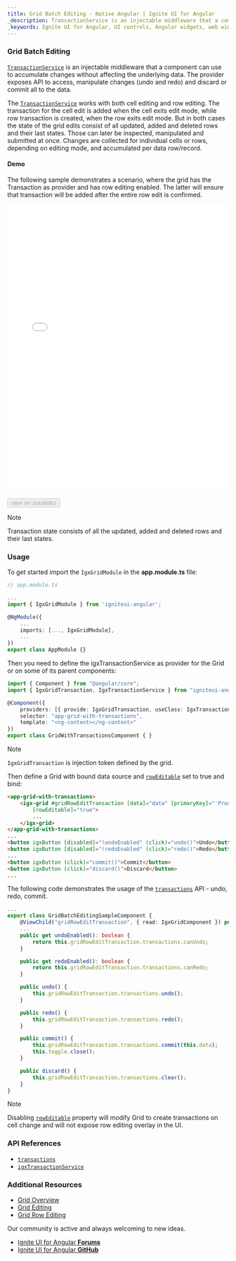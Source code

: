 ```yaml
---
title: Grid Batch Editing - Native Angular | Ignite UI for Angular
_description: TransactionService is an injectable middleware that a component can use to accumulate changes without affecting the underlying data. The provider exposes API to access, manipulate changes (undo and redo) and discard or commit all to the data.
_keywords: Ignite UI for Angular, UI controls, Angular widgets, web widgets, UI widgets, Angular, Native Angular Components Suite, Native Angular Controls, Native Angular Components Library, Native Angular Component, Angular Grid, Angular Data Grid component, Angular Data Grid control, Angular Grid component, Angular Grid control, Angular High Performance Grid, Cell Editing, Row Editing, Batch Updating, Batch Editing, Transactions
---
```


### Grid Batch Editing


[`TransactionService`]({environment:angularApiUrl}/classes/igxtransactionservice.html) is an injectable middleware that a component can use to accumulate changes without affecting the underlying data. The provider exposes API to access, manipulate changes (undo and redo) and discard or commit all to the data.

The [`TransactionService`]({environment:angularApiUrl}/classes/igxtransactionservice.html) works with both cell editing and row editing. The transaction for the cell edit is added when the cell exits edit mode, while row transaction is created, when the row exits edit mode. But in both cases the state of the grid edits consist of all updated, added and deleted rows and their last states. Those can later be inspected, manipulated and submitted at once. Changes are collected for individual cells or rows, depending on editing mode, and accumulated per data row/record.




#### Demo


The following sample demonstrates a scenario, where the grid has the Transaction as provider and has row editing enabled. The latter will ensure that transaction will be added after the entire row edit is confirmed.

<div class="sample-container loading" style="height:650px">
    <iframe id="grid-batch-editing-sample-iframe" src='{environment:demosBaseUrl}/grid/grid-batch-editing' width="100%" height="100%" seamless frameBorder="0" onload="onSampleIframeContentLoaded(this);"></iframe>
</div>
<br/>
<div>
<button data-localize="stackblitz" disabled class="stackblitz-btn" data-iframe-id="grid-batch-editing-sample-iframe" data-demos-base-url="{environment:demosBaseUrl}">view on stackblitz</button>
</div>
<div class="divider--half"></div>




> [!NOTE]
> Transaction state consists of all the updated, added and deleted rows and their last states.

### Usage

To get started import the `IgxGridModule` in the **app.module.ts** file:

```typescript
// app.module.ts

...
import { IgxGridModule } from 'igniteui-angular';

@NgModule({
    ...
    imports: [..., IgxGridModule],
    ...
})
export class AppModule {}
```

Then you need to define the igxTransactionService as provider for the Grid or on some of its parent components:


```typescript
import { Component } from "@angular/core";
import { IgxGridTransaction, IgxTransactionService } from "igniteui-angular";

@Component({
    providers: [{ provide: IgxGridTransaction, useClass: IgxTransactionService }],
    selector: "app-grid-with-transactions",
    template: "<ng-content></ng-content>"
})
export class GridWithTransactionsComponent { }

```



> [!NOTE]
> `IgxGridTransaction` is injection token defined by the grid.

Then define a Grid with bound data source and [`rowEditable`]({environment:angularApiUrl}/classes/igxgridcomponent.html#roweditable) set to true and bind:


```html
<app-grid-with-transactions>
    <igx-grid #gridRowEditTransaction [data]="data" [primaryKey]="'ProductID'" width="100%" height="500px"
        [rowEditable]="true">
        ...
    </igx-grid>
</app-grid-with-transactions>
...
<button igxButton [disabled]="!undoEnabled" (click)="undo()">Undo</button>
<button igxButton [disabled]="!redoEnabled" (click)="redo()">Redo</button>
...
<button igxButton (click)="commit()">Commit</button>
<button igxButton (click)="discard()">Discard</button>
...

```





The following code demonstrates the usage of the [`transactions`]({environment:angularApiUrl}/classes/igxtransactionservice.html#) API - undo, redo, commit.

```typescript
...
export class GridBatchEditingSampleComponent {
    @ViewChild("gridRowEditTransaction", { read: IgxGridComponent }) public gridRowEditTransaction: IgxGridComponent;
    ...
    public get undoEnabled(): boolean {
        return this.gridRowEditTransaction.transactions.canUndo;
    }

    public get redoEnabled(): boolean {
        return this.gridRowEditTransaction.transactions.canRedo;
    }

    public undo() {
        this.gridRowEditTransaction.transactions.undo();
    }

    public redo() {
        this.gridRowEditTransaction.transactions.redo();
    }

    public commit() {
        this.gridRowEditTransaction.transactions.commit(this.data);
        this.toggle.close();
    }

    public discard() {
        this.gridRowEditTransaction.transactions.clear();
    }
}
```




> [!NOTE]
> Disabling [`rowEditable`]({environment:angularApiUrl}/classes/igxgridcomponent.html#roweditable) property will modify Grid to create transactions on cell change and will not expose row editing overlay in the UI.

### API References


* [`transactions`]({environment:angularApiUrl}/classes/igxgridcomponent.html#transactions)
* [`igxTransactionService`]({environment:angularApiUrl}/classes/igxtransactionservice.html)




### Additional Resources

* [Grid Overview](grid.md)
* [Grid Editing](editing.md)
* [Grid Row Editing](row_editing.md)

<div class="divider--half"></div>
Our community is active and always welcoming to new ideas.

* [Ignite UI for Angular **Forums**](https://www.infragistics.com/community/forums/f/ignite-ui-for-angular)
* [Ignite UI for Angular **GitHub**](https://github.com/IgniteUI/igniteui-angular)